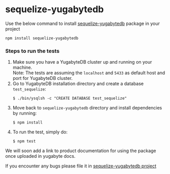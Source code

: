 # sequelize-yugabytedb

Use the below command to install [sequelize-yugabytedb](https://www.npmjs.com/package/sequelize-yugabytedb) package in your project
```
npm install sequelize-yugabytedb 
```

### Steps to run the tests
1. Make sure you have a YugabyteDB cluster up and running on your machine. <br/>Note: The tests are assuming the `localhost` and `5433` as default host and port for YugabyteDB cluster.
2. Go to YugabyteDB installation directory and create a database `test_sequelize`:
   ```
   $ ./bin/ysqlsh -c "CREATE DATABASE test_sequelize"
   ```
3. Move back to `sequelize-yugabytedb` directory and install dependencies by running:
   ```
   $ npm install
   ```
4. To run the test, simply do:
   ```
   $ npm test
   ```



We will soon add a link to product documentation for using the package once uploaded in yugabyte docs.

If you encounter any bugs please file it in [sequelize-yugabytedb project](https://github.com/yugabyte/sequelize-yugabytedb/issues/new)

